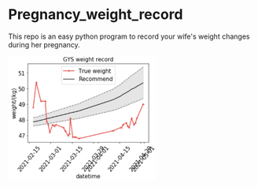 # Pregnancy_weight_record
This repo is an easy python program to record your wife's weight changes during her pregnancy.

<img src="weight_demo.jpg" alt="weight_demo" width="300"/>
